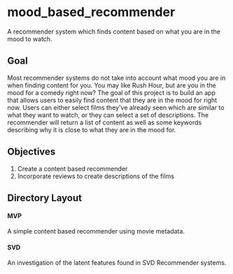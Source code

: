 # mood_based_recommender
A recommender system which finds content based on what you are in the mood to watch.

## Goal
Most recommender systems do not take into account what mood you are in when finding content for you. You may like Rush Hour, but are you in the mood for a comedy right now? The goal of this project is to build an app that allows users to easily find content that they are in the mood for right now. Users can either select films they've already seen which are similar to what they want to watch, or they can select a set of descriptions. The recommender will return a list of content as well as some keywords describing why it is close to what they are in the mood for.

## Objectives
1. Create a content based recommender
2. Incorporate reviews to create descriptions of the films


## Directory Layout
#### MVP
A simple content based recommender using movie metadata.

#### SVD
An investigation of the latent features found in SVD Recommender systems.